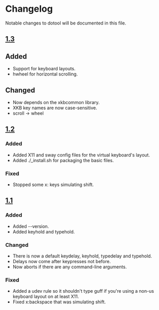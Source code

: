 # Changelog

Notable changes to dotool will be documented in this file.

## [1.3](https://git.sr.ht/~geb/dotool/refs/1.3)

## Added

- Support for keyboard layouts.
- hwheel for horizontal scrolling.

## Changed

- Now depends on the xkbcommon library.
- XKB key names are now case-sensitive.
- scroll -> wheel

## [1.2](https://git.sr.ht/~geb/dotool/refs/1.2)

### Added

- Added X11 and sway config files for the virtual keyboard's layout.
- Added ./\_install.sh for packaging the basic files.

### Fixed

- Stopped some x: keys simulating shift.

## [1.1](https://git.sr.ht/~geb/dotool/refs/1.1)

### Added

- Added --version.
- Added keyhold and typehold.

### Changed

- There is now a default keydelay, keyhold, typedelay and typehold.
- Delays now come after keypresses not before.
- Now aborts if there are any command-line arguments.

### Fixed

- Added a udev rule so it shouldn't type guff if you're using a non-us
keyboard layout on at least X11.
- Fixed x:backspace that was simulating shift.
